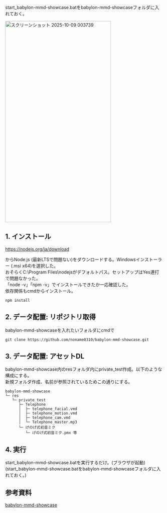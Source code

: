 start_babylon-mmd-showcase.batをbabylon-mmd-showcaseフォルダに入れておく。

<img width="337" height="640" alt="スクリーンショット 2025-10-09 003739" src="https://github.com/user-attachments/assets/a786df81-104c-488c-9d96-f2118ef1e3c7" />

## 1. インストール
https://nodejs.org/ja/download

からNode.js (最新LTSで問題ない)をダウンロードする。Windowsインストーラー (.msi x64)を選択した。<br/>
おそらくC:\Program Files\nodejsがデフォルトパス。セットアップはYes連打で問題なかった。<br/>
「node -v」「npm -v」でインストールできたか一応確認した。<br/>
依存関係もcmdからインストール。
```
npm install
```

## 2. データ配置: リポジトリ取得
babylon-mmd-showcaseを入れたいフォルダにcmdで
```
git clone https://github.com/noname0310/babylon-mmd-showcase.git
```

## 3. データ配置: アセットDL
babylon-mmd-showcase内のresフォルダ内にprivate_test作成。以下のような構成にする。<br/>
新規フォルダ作成、名前が参照されているためこの通りにする。
```
babylon-mmd-showcase
└─ res
   └─ private_test
      ├─ Telephone
      │  ├─ telephone_facial.vmd
      │  ├─ telephone_motion.vmd
      │  ├─ telephone_cam.vmd
      │  └─ Telephone_master.mp3
      └─ げのげ式初音ミク
         └─ げのげ式初音ミク.pmx 等
```

## 4. 実行
start_babylon-mmd-showcase.batを実行するだけ。(ブラウザが起動)<br/>
(start_babylon-mmd-showcase.batをbabylon-mmd-showcaseフォルダに入れておく。)

## 参考資料
[babylon-mmd-showcase](https://github.com/noname0310/babylon-mmd)


